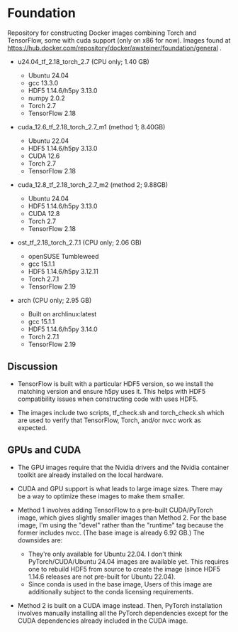 Foundation
==========

Repository for constructing Docker images combining Torch and
TensorFlow, some with cuda support (only on x86 for now). Images found
at
https://hub.docker.com/repository/docker/awsteiner/foundation/general
.

* u24.04_tf_2.18_torch_2.7 (CPU only; 1.40 GB)

  - Ubuntu 24.04
  - gcc 13.3.0
  - HDF5 1.14.6/h5py 3.13.0
  - numpy 2.0.2
  - Torch 2.7
  - TensorFlow 2.18

* cuda_12.6_tf_2.18_torch_2.7_m1 (method 1; 8.40GB)

  - Ubuntu 22.04
  - HDF5 1.14.6/h5py 3.13.0
  - CUDA 12.6
  - Torch 2.7
  - TensorFlow 2.18

* cuda_12.8_tf_2.18_torch_2.7_m2 (method 2; 9.88GB)

  - Ubuntu 24.04
  - HDF5 1.14.6/h5py 3.13.0
  - CUDA 12.8
  - Torch 2.7
  - TensorFlow 2.18

* ost_tf_2.18_torch_2.7.1 (CPU only; 2.06 GB)

  - openSUSE Tumbleweed
  - gcc 15.1.1
  - HDF5 1.14.6/h5py 3.12.11
  - Torch 2.7.1
  - TensorFlow 2.19

* arch (CPU only; 2.95 GB)

  - Built on archlinux:latest
  - gcc 15.1.1
  - HDF5 1.14.6/h5py 3.14.0
  - Torch 2.7.1
  - TensorFlow 2.19

Discussion
----------

* TensorFlow is built with a particular HDF5 version, so we install
  the matching version and ensure h5py uses it. This helps with HDF5
  compatibility issues when constructing code with uses HDF5.

* The images include two scripts, tf_check.sh and torch_check.sh which
  are used to verify that TensorFlow, Torch, and/or nvcc work as expected.

GPUs and CUDA
-------------

* The GPU images require that the Nvidia drivers and the Nvidia
  container toolkit are already installed on the local hardware.

* CUDA and GPU support is what leads to large image sizes. There may
  be a way to optimize these images to make them smaller.

* Method 1 involves adding TensorFlow to a pre-built CUDA/PyTorch
  image, which gives slightly smaller images than Method 2. For the
  base image, I'm using the "devel" rather than the "runtime" tag
  because the former includes nvcc. (The base image is already 6.92
  GB.) The downsides are:

  - They're only available for Ubuntu 22.04. I don't think
    PyTorch/CUDA/Ubuntu 24.04 images are available yet. This requires
    one to rebuild HDF5 from source to create the image (since HDF5
    1.14.6 releases are not pre-built for Ubuntu 22.04).
  - Since conda is used in the base image, Users of this image are
    additionally subject to the conda licensing requirements.

* Method 2 is built on a CUDA image instead. Then, PyTorch
  installation involves manually installing all the PyTorch
  dependencies except for the CUDA dependencies already included in
  the CUDA image.

